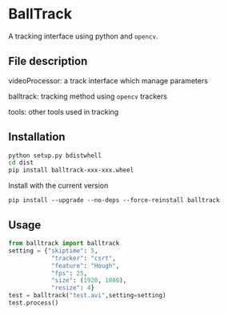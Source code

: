 # BallTrack

A tracking interface using python and `opencv`.

## File description

videoProcessor: a track interface which manage parameters

balltrack: tracking method using `opencv` trackers

tools: other tools used in tracking

## Installation

```bash
python setup.py bdistwhell
cd dist
pip install balltrack-xxx-xxx.wheel
```



Install with the current version

```
pip install --upgrade --no-deps --force-reinstall balltrack
```

## Usage

```python
from balltrack import balltrack
setting = {"skiptime": 5,
            "tracker": "csrt",
            "feature": "Hough",
            "fps": 25,
            "size": (1920, 1080),
            "resize": 4}
test = balltrack("test.avi",setting=setting)
test.process()
```

